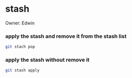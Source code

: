 # stash

Owner: Edwin

### apply the stash and remove it from the stash list

```bash
git stach pop
```

### apply the stash without remove it

```bash
git stash apply
```